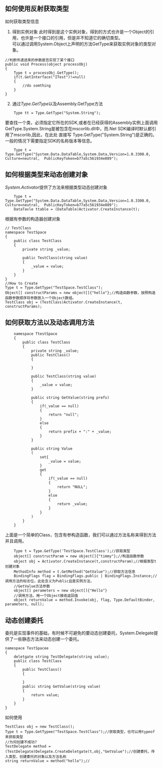 ## 如何使用反射获取类型
如何获取类型信息
1. 得到实例对象
此时得到是这个实例对象，得到的方式也许是一个Object的引用，也许是一个接口的引用，但是并不知道它的确切类型。<br>
可以通过调用System.Object上声明的方法GetType来获取实例对象的类型对象。
```
//判断传递进来的参数是否实现了某个接口
public void Process(object processObj)
{
    Type t = processObj.GetType();
    if(t.GetInterface("ITest")!=null)
    {
        //do somthing
    }
}
```
2. 通过*Type.GetType*以及Assembly.GetType方法
```
    Type tt = Type.GetType("System.String");
```
要查找一个类，必须指定它所在的SDK,或者在已经获得的Assembly实例上面调用GetType.System.String是被包含在mscorlib.dll中，而.Net SDK编译时默认都引用了mscorlib,因此，在此处
直接写 Type.GetType("System.String")是正确的。<br>
一般的情况下需要指定SDK的名称版本等信息。
```
    Type t = Type.GetType("System.Data.DataTable,System.Data,Version=1.0.3300.0,  Culture=neutral,  PublicKeyToken=b77a5c561934e089");
```

## 如何根据类型来动态创建对象
*System.Activator*提供了方法来根据类型动态创建对象
```
    Type t = Type.GetType("System.Data.DataTable,System.Data,Version=1.0.3300.0,  Culture=neutral,  PublicKeyToken=b77a5c561934e089");
    DataTavle ttable = (DataTable)Activator.CreateInstance(t);
```
根据有参数的构造器创建对象
```
// TestClass
namespace TestSpace
{
    public class TestClass
    {
        private string _value;

        public TestClass(string value)
        {
            _value = value;
        }
    }
}
//How to Create
Type t = Type.GetType("TestSpace.TestClass");
Object[] constructParams = new object[]{"hello"};//构造函数参数，按照构造函数参数顺序将参数放入一个Object数组。
TestClass obj = (TestClass)Activator.CreateInstance(t, constructParams);

```

## 如何获取方法以及动态调用方法
```
    namespace TtestSpace
    {
        public class TestClass
        {
            private string _value;
            public TestClass()
            {

            }

            public TestClass(string value)
            {
                _value = value;
            }

            public string GetValue(string prefs)
            {
                if(_value == null)
                {
                    return "null";
                }
                else 
                {
                    return prefix + ":" + _value;
                }
            }

            public string Value
            (
                set{
                    _value = value;
                }
                get
                {
                    if(_value == null)
                    {
                        return "NULL";
                    }
                    else
                    {
                        return _value;
                    }
                }
            )
        }
    }
```
上面是一个简单的Class，包含有参构造函数，我们可以通过方法名称来得到方法并且调用。
```
    Type t = Type.GetType('TestSpace.TestClass');//获取类型
    object[] constructParam = new object[]{"timmy"};//构造函数参数
    object obj = Activator.CreateInstance(t,constructParam);//根据类型t创建对象
    MethodInfo method = t.GetMethod("GetValue");//获取方法信息
    BindingFlags flag = BindingFlags.public | BindingFlags.Instance;// 调用方法的标志位，此处含义为Public且是实例方法，
    //GetValue方法参数
    object[] perameters = new object[]{"Hello"}
    //调用方法，用一个Object接收返回值
    object returnValue = method.Invoke(obj, flag, Type.DefaultBinder, parameters, null);
```
## 动态创建委托
委托是实现事件的基础，有时候不可避免的要动态创建委托，System.Delegate提供了一些静态方法来动态创建一个委托。
```
namespace TestSpacee
{
    deletgate string TestDelegate(string value);
    public class TestClass
    {
        public TestClass()
        {

        }
        public string GetValue(string value)
        {
            return value;
        }
    }
}
```
如何使用
```
TestClass obj = new TestClass();
Type t = Type.GetTypee("TestSpace.TestClass");//获取类型，也可以用typeof来获取类型
//为何创建不成功?
TestDelegate method = (TestDelegate)Delegate.CreateDeletgate(t,obj,"GetValue");//创建委托，传入类型、创建委托的对象以及方法名称
string returnValue = method("hello");//
```